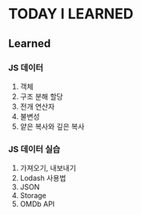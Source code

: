 # TODAY I LEARNED

## Learned

### JS 데이터

1. 객체
2. 구조 분해 할당
3. 전개 연산자
4. 불변성
5. 얕은 복사와 깊은 복사

### JS 데이터 실습

1. 가져오기, 내보내기
2. Lodash 사용법
3. JSON
4. Storage
5. OMDb API

